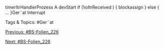 timerItrHandlerProzess A
devStart
if (!ioItrReceived ) {
blockassign } else { ... }Ger¨at
Interrupt

   Tags & Topics:
   #Ger¨at

[Previous: #BS-Folien_226](BS-Folien_226.md)

[Next: #BS-Folien_226](BS-Folien_226.md)